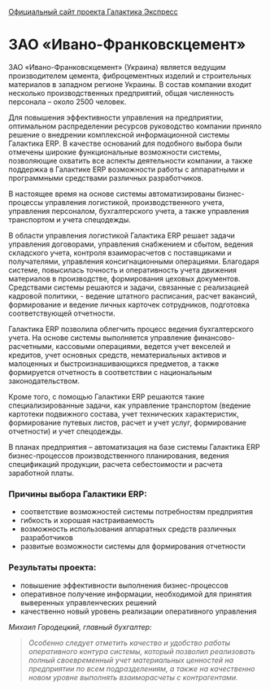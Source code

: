 [Официальный сайт проекта Галактика Экспресс](http://galaktika-express.ru/)


# ЗАО «Ивано-Франковскцемент» #

ЗАО «Ивано-Франковскцемент» (Украина) является ведущим производителем цемента, фиброцементных изделий и строительных материалов в западном регионе Украины. В состав компании входит несколько производственных предприятий, общая численность персонала – около 2500 человек.

Для повышения эффективности управления на предприятии, оптимальном распределении ресурсов руководство компании приняло решение о внедрении комплексной информационной системы Галактика ERP. В качестве оснований для подобного выбора были отмечены широкие функциональные возможности системы, позволяющие охватить все аспекты деятельности компании, а также поддержка в Галактике ERP возможности работы с аппаратными и программными средствами различных разработчиков.

В настоящее время на основе системы автоматизированы бизнес-процессы управления логистикой, производственного учета, управления персоналом, бухгалтерского учета, а также управления транспортом и учета спецодежды.

В области управления логистикой Галактика ERP решает задачи управления договорами, управления снабжением и сбытом, ведения складского учета, контроля взаиморасчетов с поставщиками и получателями, управления консигнационными операциями. Благодаря системе, повысилась точность и оперативность учета движения материалов в производстве, формирования цеховых документов. Средствами системы решаются и задачи, связанные с реализацией кадровой политики, - ведение штатного расписания, расчет вакансий, формирование и ведение личных карточек сотрудников, подготовка соответствующей отчетности.

Галактика ERP позволила облегчить процесс ведения бухгалтерского учета. На основе системы выполняется управление финансово-расчетными, кассовыми операциями, ведется учет векселей и кредитов, учет основных средств, нематериальных активов и малоценных и быстроизнашивающихся предметов, а также формируется отчетность в соответствии с национальным законодательством.

Кроме того, с помощью Галактики ERP решаются такие специализированные задачи, как управление транспортом (ведение картотеки подвижного состава, учет технических характеристик, формирование путевых листов, расчет и учет услуг, формирование отчетности) и учет спецодежды.

В планах предприятия – автоматизация на базе системы Галактика ERP бизнес-процессов производственного планирования, ведения спецификаций продукции, расчета себестоимости и расчета заработной платы.

### Причины выбора Галактики ERP: ###

  * соответствие возможностей системы потребностям предприятия
  * гибкость и хорошая настраиваемость
  * возможность использования аппаратных средств различных разработчиков
  * развитые возможности системы для формирования отчетности

### Результаты проекта: ###

  * повышение эффективности выполнения бизнес-процессов
  * оперативное получение информации, необходимой для принятия выверенных управленческих решений
  * качественно новый уровень реализации оперативного управления

_Михаил Городецкий, главный бухгалтер:_

> _Особенно следует отметить качество и удобство работы оперативного контура системы, который позволил реализовать полный своевременный учет материальных ценностей на предприятии по всем подразделениям, а также на качественно новом уровне выполнять взаиморасчеты с контрагентами._